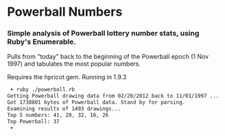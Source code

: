 # Powerball Numbers

### Simple analysis of Powerball lottery number stats, using Ruby's Enumerable.

Pulls from "today" back to the beginning of the Powerball epoch (1 Nov 1997) and tabulates the most popular numbers.

Requires the hpricot gem.  Running in 1.9.3

```bash
 ➤ ruby ./powerball.rb 
Getting Powerball drawing data from 02/20/2012 back to 11/01/1997 ...
Got 1738801 bytes of Powerball data. Stand by for parsing.
Examining results of 1493 drawings...
Top 5 numbers: 41, 20, 32, 16, 26
Top Powerball: 37
 ➤ 
 ```